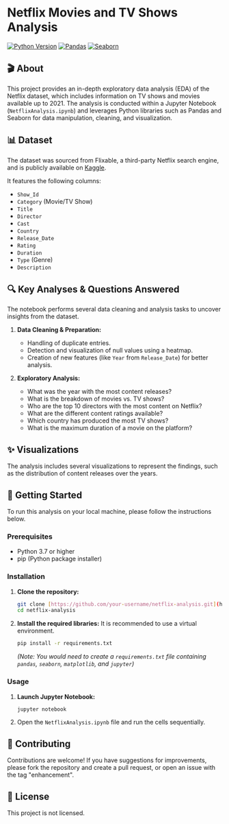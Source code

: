 # Netflix Movies and TV Shows Analysis

[![Python Version](https://img.shields.io/badge/Python-3.9+-blue.svg)](https://www.python.org/downloads/)
[![Pandas](https://img.shields.io/badge/Pandas-1.3.3-blue)](https://pandas.pydata.org/)
[![Seaborn](https://img.shields.io/badge/Seaborn-0.11.2-blue)](https://seaborn.pydata.org/)

## 🎬 About

This project provides an in-depth exploratory data analysis (EDA) of the Netflix dataset, which includes information on TV shows and movies available up to 2021. The analysis is conducted within a Jupyter Notebook (`NetflixAnalysis.ipynb`) and leverages Python libraries such as Pandas and Seaborn for data manipulation, cleaning, and visualization.

## 📊 Dataset

The dataset was sourced from Flixable, a third-party Netflix search engine, and is publicly available on [Kaggle](https://www.kaggle.com/datasets/shivamb/netflix-shows).

It features the following columns:

* `Show_Id`
* `Category` (Movie/TV Show)
* `Title`
* `Director`
* `Cast`
* `Country`
* `Release_Date`
* `Rating`
* `Duration`
* `Type` (Genre)
* `Description`

## 🔍 Key Analyses & Questions Answered

The notebook performs several data cleaning and analysis tasks to uncover insights from the dataset.

1.  **Data Cleaning & Preparation:**
    * Handling of duplicate entries.
    * Detection and visualization of null values using a heatmap.
    * Creation of new features (like `Year` from `Release_Date`) for better analysis.

2.  **Exploratory Analysis:**
    * What was the year with the most content releases?
    * What is the breakdown of movies vs. TV shows?
    * Who are the top 10 directors with the most content on Netflix?
    * What are the different content ratings available?
    * Which country has produced the most TV shows?
    * What is the maximum duration of a movie on the platform?

## ✨ Visualizations

The analysis includes several visualizations to represent the findings, such as the distribution of content releases over the years.



## 🚀 Getting Started

To run this analysis on your local machine, please follow the instructions below.

### Prerequisites

* Python 3.7 or higher
* pip (Python package installer)

### Installation

1.  **Clone the repository:**
    ```bash
    git clone [https://github.com/your-username/netflix-analysis.git](https://github.com/your-username/netflix-analysis.git)
    cd netflix-analysis
    ```

2.  **Install the required libraries:**
    It is recommended to use a virtual environment.
    ```bash
    pip install -r requirements.txt
    ```
    *(Note: You would need to create a `requirements.txt` file containing `pandas`, `seaborn`, `matplotlib`, and `jupyter`)*

### Usage

1.  **Launch Jupyter Notebook:**
    ```bash
    jupyter notebook
    ```

2.  Open the `NetflixAnalysis.ipynb` file and run the cells sequentially.

## 🤝 Contributing

Contributions are welcome! If you have suggestions for improvements, please fork the repository and create a pull request, or open an issue with the tag "enhancement".

## 📜 License

This project is not licensed.
